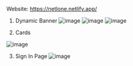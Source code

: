 Website: https://netlone.netlify.app/

1. Dynamic Banner
![image](https://user-images.githubusercontent.com/72083631/209926303-6a52557b-1e4c-4aaf-b7e6-63b39e67f413.png)
![image](https://user-images.githubusercontent.com/72083631/209926343-d2d97ce2-91c2-41e1-8614-7fe82e191a66.png)
![image](https://user-images.githubusercontent.com/72083631/209926400-a27a1268-2170-42f5-8588-ff40912392e9.png)


2. Cards

![image](https://user-images.githubusercontent.com/72083631/209926277-d5061440-6f18-4bde-8a82-435655372c09.png)

3. Sign In Page
![image](https://user-images.githubusercontent.com/72083631/209926211-b918eeec-ddec-408d-8f5d-8612c57e5b8c.png)


